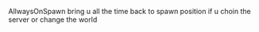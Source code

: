 AllwaysOnSpawn bring u all the time back to spawn position
if u choin the server or change the world
